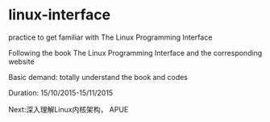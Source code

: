 # linux-interface
practice to get familiar with The Linux Programming Interface

Following the book The Linux Programming Interface and the corresponding website

Basic demand: totally understand the book and codes

Duration: 15/10/2015-15/11/2015

Next:深入理解Linux内核架构， APUE
